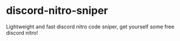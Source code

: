 # discord-nitro-sniper
Lightweight and fast discord nitro code sniper, get yourself some free discord nitro!
